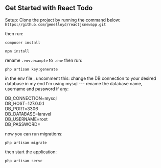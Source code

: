 
## Get Started with React Todo

Setup:
Clone the project by running the command below: <br>
`https://github.com/genelloyd/reactjsnewapp.git`

then run:

`composer install`

`npm install`

rename `.env.example` to `.env`
then run:

`php artisan key:generate`


in the env file , uncomment this: change the DB connection to your desired database in my end I'm using mysql ---
rename the database name, username and password if any: 

DB_CONNECTION=mysql <br>
DB_HOST=127.0.0.1 <br>
DB_PORT=3306 <br>
DB_DATABASE=laravel <br>
DB_USERNAME=root <br>
DB_PASSWORD= <br>

now you can run migrations:

`php artisan migrate`

then start the application:

`php artisan serve`

